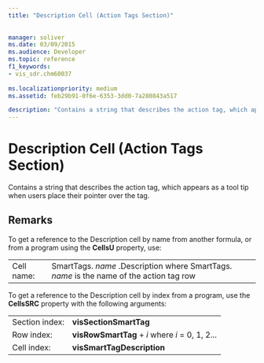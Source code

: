 ```yaml
---
title: "Description Cell (Action Tags Section)"
 
 
manager: soliver
ms.date: 03/09/2015
ms.audience: Developer
ms.topic: reference
f1_keywords:
- vis_sdr.chm60037
 
ms.localizationpriority: medium
ms.assetid: feb29b91-0f6e-6353-3dd0-7a280843a517

description: "Contains a string that describes the action tag, which appears as a tool tip when users place their pointer over the tag."
---
```


# Description Cell (Action Tags Section)

Contains a string that describes the action tag, which appears as a tool tip when users place their pointer over the tag.
  
## Remarks

To get a reference to the Description cell by name from another formula, or from a program using the **CellsU** property, use: 
  
|||
|:-----|:-----|
| Cell name:  <br/> | SmartTags.  *name*  .Description           where SmartTags. *name*  is the name of the action tag row  <br/> |
   
To get a reference to the Description cell by index from a program, use the **CellsSRC** property with the following arguments: 
  
|||
|:-----|:-----|
| Section index:  <br/> |**visSectionSmartTag** <br/> |
| Row index:  <br/> |**visRowSmartTag** +  *i*            where  *i*  = 0, 1, 2...  <br/> |
| Cell index:  <br/> |**visSmartTagDescription** <br/> |
   

